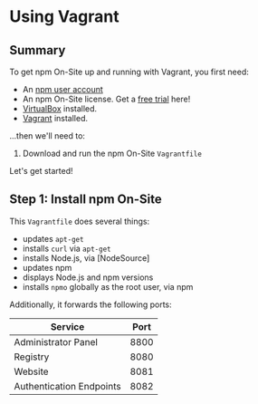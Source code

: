 # Using Vagrant

## Summary

To get npm On-Site up and running with Vagrant, you first need:

- An [npm user account]
- An npm On-Site license. Get a [free trial] here!
- [VirtualBox] installed.
- [Vagrant] installed.

...then we'll need to:

1. Download and run the npm On-Site `Vagrantfile`

Let's get started!

## Step 1: Install npm On-Site

This `Vagrantfile` does several things:

  - updates `apt-get`
  - installs `curl` via `apt-get`
  - installs Node.js, via [NodeSource]
  - updates npm
  - displays Node.js and npm versions
  - installs `npmo` globally as the root user, via npm

Additionally, it forwards the following ports:

| Service                   | Port  |
|-------------------------- |------ |
| Administrator Panel       | 8800  |
| Registry                  | 8080  |
| Website                   | 8081  |
| Authentication Endpoints  | 8082  |


[npm user account]: https://www.npmjs.com/signup
[free trial]: https://www.npmjs.com/on-site#free-trial
[VirtualBox]: https://www.virtualbox.org/
[Vagrant]: https://www.vagrantup.com/downloads.html
